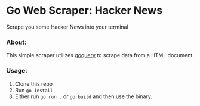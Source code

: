 # Go Web Scraper: Hacker News

Scrape you some Hacker News into your terminal

### About:

This simple scraper utilizes [goquery](https://github.com/PuerkitoBio/goquery) to scrape data from a HTML document.

### Usage:

1. Clone this repo
2. Run `go install`
3. Either run `go run .` or `go build` and then use the binary.